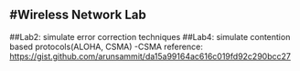 #Wireless Network Lab
---
##Lab2: simulate error correction techniques
##Lab4: simulate contention based protocols(ALOHA, CSMA)
  -CSMA reference: https://gist.github.com/arunsammit/da15a99164ac616c019fd92c290bcc27

